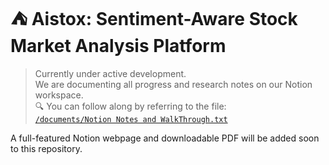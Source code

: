 # ⛺ Aistox: Sentiment-Aware Stock Market Analysis Platform

> Currently under active development.  
> We are documenting all progress and research notes on our Notion workspace.  
> 🔍 You can follow along by referring to the file:  
> [`/documents/Notion Notes and WalkThrough.txt`](documents/Notion%20Notes%20and%20WalkThrough.txt)

A full-featured Notion webpage and downloadable PDF will be added soon to this repository.
